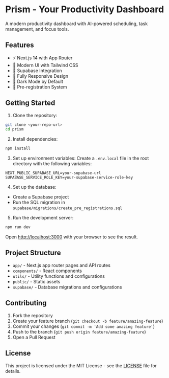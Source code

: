 # Prism - Your Productivity Dashboard

A modern productivity dashboard with AI-powered scheduling, task management, and focus tools.

## Features

- ⚡ Next.js 14 with App Router
- 🎨 Modern UI with Tailwind CSS
- 🔐 Supabase Integration
- 📱 Fully Responsive Design
- 🌙 Dark Mode by Default
- 🔄 Pre-registration System

## Getting Started

1. Clone the repository:
```bash
git clone <your-repo-url>
cd prism
```

2. Install dependencies:
```bash
npm install
```

3. Set up environment variables:
Create a `.env.local` file in the root directory with the following variables:
```env
NEXT_PUBLIC_SUPABASE_URL=your-supabase-url
SUPABASE_SERVICE_ROLE_KEY=your-supabase-service-role-key
```

4. Set up the database:
- Create a Supabase project
- Run the SQL migration in `supabase/migrations/create_pre_registrations.sql`

5. Run the development server:
```bash
npm run dev
```

Open [http://localhost:3000](http://localhost:3000) with your browser to see the result.

## Project Structure

- `app/` - Next.js app router pages and API routes
- `components/` - React components
- `utils/` - Utility functions and configurations
- `public/` - Static assets
- `supabase/` - Database migrations and configurations

## Contributing

1. Fork the repository
2. Create your feature branch (`git checkout -b feature/amazing-feature`)
3. Commit your changes (`git commit -m 'Add some amazing feature'`)
4. Push to the branch (`git push origin feature/amazing-feature`)
5. Open a Pull Request

## License

This project is licensed under the MIT License - see the [LICENSE](LICENSE) file for details.
